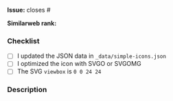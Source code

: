 <!--
Before opening your pull request, have a quick look at our contribution guidelines:
https://github.com/simple-icons/simple-icons/blob/develop/CONTRIBUTING.md

Consider adding a preview image of your submission using:
https://wasm.simpleicons.org/preview/
-->

**Issue:** closes #

**Similarweb rank:**

<!--
The Similarweb rank can be retrieved at https://www.similarweb.com
Please see our contributing guidelines for more details on how we assess a brand's popularity.
-->

### Checklist

- [ ] I updated the JSON data in `_data/simple-icons.json`
- [ ] I optimized the icon with SVGO or SVGOMG
- [ ] The SVG `viewbox` is `0 0 24 24`

### Description

<!--
Anything relevant, for example:
  - Why did you pick the hex value?
  - Did you manually vectorize the logo?
  - Have you used multiple sources?
  - etc.
-->
